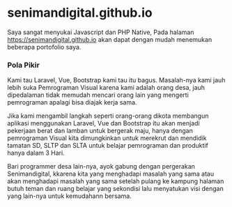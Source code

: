 # senimandigital.github.io

Saya sangat menyukai Javascript dan PHP Native, Pada halaman https://senimandigital.github.io akan dapat dengan mudah menemukan beberapa portofolio saya.

### Pola Pikir
Kami tau Laravel, Vue, Bootstrap kami tau itu bagus. Masalah-nya kami jauh lebih suka Pemrograman Visual karena kami adalah orang desa, 
jauh dipedalaman tidak memudah mencari orang lain yang mengerti pemrograman apalagi bisa diajak kerja sama.

Jika kami mengambil langkah seperti orang-orang dikota membangun aplikasi menggunakan Laravel, Vue dan Bootstrap itu akan menjadi pekerjaan berat dan lamban untuk bergerak maju,
hanya dengan pemrograman Visual kita dimungkinkan untuk merekrut dan mendidik tamatan SD, SLTP dan SLTA untuk belajar pemrograman dan produktif hanya dalam 3 Hari.

Bari programmer desa lain-nya, ayok gabung dengan pergerakan Senimandigital, kkarena kita yang menghadapi masalah yang sama atau akan menghadapi masalah yang sama setelah pulang ke kampung halaman butuh teman dan ruang belajar yang sekondisi lalu menyatukan visi dengan yang lain-nya untuk kemudahann bersama.

